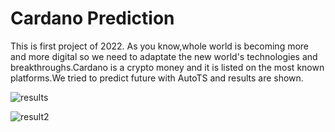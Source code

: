 # Cardano Prediction

This is first project of 2022. As you know,whole world is becoming more and more digital so 
we need to adaptate the new world's technologies and breakthroughs.Cardano is a crypto money and 
it is listed on the most known platforms.We tried to predict future with AutoTS and results are shown.

![results](https://user-images.githubusercontent.com/38746955/148267777-95bd9235-d825-4e28-bb18-7d1c9ea1d3e9.PNG)

![result2](https://user-images.githubusercontent.com/38746955/148267784-d834eafb-caef-4422-a777-f8a7939add6e.PNG)

